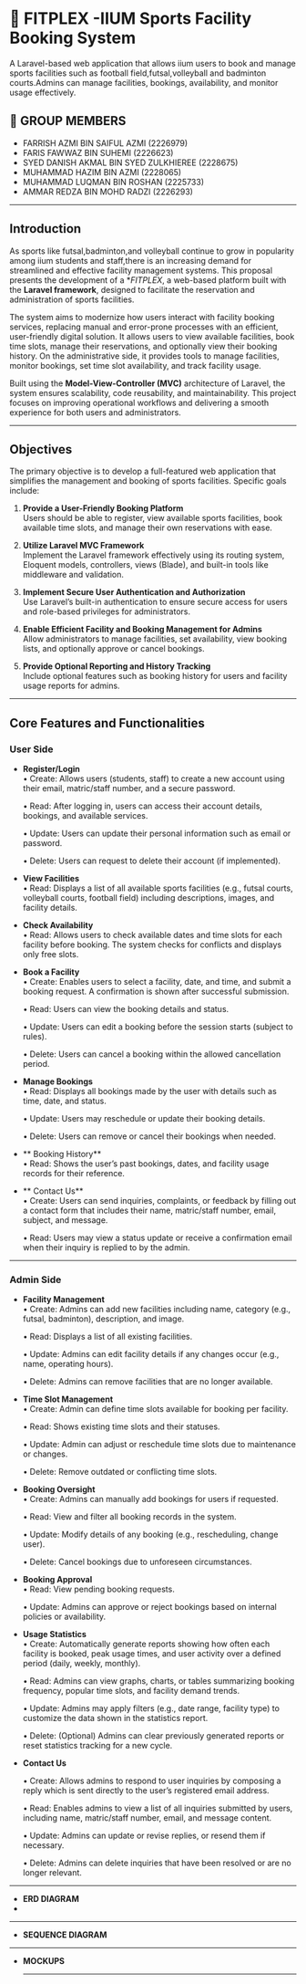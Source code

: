 # 🏐 FITPLEX -IIUM Sports Facility Booking System

A Laravel-based web application that allows iium users to book and manage sports facilities such as football field,futsal,volleyball and badminton courts.Admins can manage facilities, bookings, availability, and monitor usage effectively.

## 🚀 GROUP MEMBERS

- FARRISH AZMI BIN SAIFUL AZMI (2226979)
- FARIS FAWWAZ BIN SUHEMI (2226623)
- SYED DANISH AKMAL BIN SYED ZULKHIEREE (2228675)
- MUHAMMAD HAZIM BIN AZMI (2228065)
- MUHAMMAD LUQMAN BIN ROSHAN (2225733)
- AMMAR REDZA BIN MOHD RADZI (2226293)

---

## Introduction

As sports like futsal,badminton,and volleyball continue to grow in popularity among iium students and staff,there is an increasing demand for streamlined and effective facility management systems. This proposal presents the development of a **FITPLEX*, a web-based platform built with the **Laravel framework**, designed to facilitate the reservation and administration of sports facilities.

The system aims to modernize how users interact with facility booking services, replacing manual and error-prone processes with an efficient, user-friendly digital solution. It allows users to view available facilities, book time slots, manage their reservations, and optionally view their booking history. On the administrative side, it provides tools to manage facilities, monitor bookings, set time slot availability, and track facility usage.

Built using the **Model-View-Controller (MVC)** architecture of Laravel, the system ensures scalability, code reusability, and maintainability. This project focuses on improving operational workflows and delivering a smooth experience for both users and administrators.

---

##  Objectives

The primary objective is to develop a full-featured web application that simplifies the management and booking of sports facilities. Specific goals include:

1. **Provide a User-Friendly Booking Platform**  
  Users should be able to register, view available sports facilities, book available time slots, and manage their own reservations with ease.

2. **Utilize Laravel MVC Framework**  
   Implement the Laravel framework effectively using its routing system, Eloquent models, controllers, views (Blade), and built-in tools like middleware and validation.

3. **Implement Secure User Authentication and Authorization**  
   Use Laravel’s built-in authentication to ensure secure access for users and role-based privileges for administrators.

4. **Enable Efficient Facility and Booking Management for Admins**  
   Allow administrators to manage facilities, set availability, view booking lists, and optionally approve or cancel bookings.

5. **Provide Optional Reporting and History Tracking**  
   Include optional features such as booking history for users and facility usage reports for admins.

---

## Core Features and Functionalities

### User Side

- **Register/Login**  
	•	Create: Allows users (students, staff) to create a new account using their email, matric/staff number, and a secure password.

	•	Read: After logging in, users can access their account details, bookings, and available services.

	•	Update: Users can update their personal information such as email or password.

	•	Delete: Users can request to delete their account (if implemented).

- **View Facilities**  
  	•	Read: Displays a list of all available sports facilities (e.g., futsal courts, volleyball courts, football field) including descriptions, images, and facility details.

- **Check Availability**  
  	•	Read: Allows users to check available dates and time slots for each facility before booking. The system checks for conflicts and displays only free slots.

- **Book a Facility**  
  	•	Create: Enables users to select a facility, date, and time, and submit a booking request. A confirmation is shown after successful submission.
  
	•	Read: Users can view the booking details and status.

	•	Update: Users can edit a booking before the session starts (subject to rules).

	•	Delete: Users can cancel a booking within the allowed cancellation period.

- **Manage Bookings**  
  	•	Read: Displays all bookings made by the user with details such as time, date, and status.
  
	•	Update: Users may reschedule or update their booking details.

	•	Delete: Users can remove or cancel their bookings when needed.


- ** Booking History**  
  		•	Read: Shows the user’s past bookings, dates, and facility usage records for their reference.

- ** Contact Us**  
	•	Create: Users can send inquiries, complaints, or feedback by filling out a contact form that includes their name, matric/staff number, email, subject, and message.

	•	Read: Users may view a status update or receive a confirmation email when their inquiry is replied to by the admin.


---

### Admin Side

- **Facility Management**  
  	•	Create: Admins can add new facilities including name, category (e.g., futsal, badminton), description, and image.
  
	•	Read: Displays a list of all existing facilities.

	•	Update: Admins can edit facility details if any changes occur (e.g., name, operating hours).

	•	Delete: Admins can remove facilities that are no longer available.

- **Time Slot Management**  
  	•	Create: Admin can define time slots available for booking per facility.
  
	•	Read: Shows existing time slots and their statuses.

	•	Update: Admin can adjust or reschedule time slots due to maintenance or changes.

	•	Delete: Remove outdated or conflicting time slots.

- **Booking Oversight**  
  	•	Create: Admins can manually add bookings for users if requested.
  
	•	Read: View and filter all booking records in the system.

	•	Update: Modify details of any booking (e.g., rescheduling, change user).

	•	Delete: Cancel bookings due to unforeseen circumstances.

- **Booking Approval**  
  	•	Read: View pending booking requests.
  
	•	Update: Admins can approve or reject bookings based on internal policies or availability.

- **Usage Statistics**  
  	•	Create: Automatically generate reports showing how often each facility is booked, peak usage times, and user activity over a defined period (daily, weekly, monthly).
  
	•	Read: Admins can view graphs, charts, or tables summarizing booking frequency, popular time slots, and facility demand trends.

	•	Update: Admins may apply filters (e.g., date range, facility type) to customize the data shown in the statistics report.

	•	Delete: (Optional) Admins can clear previously generated reports or reset statistics tracking for a new cycle.

- **Contact Us**
  
  	•	Create: Allows admins to respond to user inquiries by composing a reply which is sent directly to the user’s registered email address.
  
	•	Read: Enables admins to view a list of all inquiries submitted by users, including name, matric/staff number, email, and message content.

	•	Update: Admins can update or revise replies, or resend them if necessary.

	•	Delete: Admins can delete inquiries that have been resolved or are no longer relevant.
---
- **ERD DIAGRAM**
- 
---

- **SEQUENCE DIAGRAM**



---

- **MOCKUPS**

  ---



